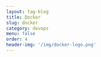 ```yaml
---
layout: tag-blog
title: Docker
slug: docker
category: devops
menu: false
order: 4
header-img: '/img/docker-logo.png'
---
```

